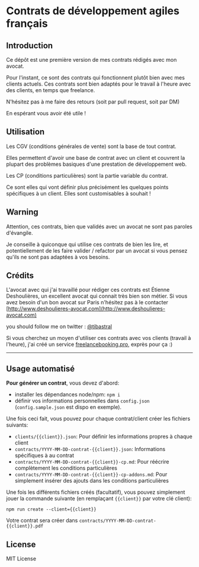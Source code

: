 # Contrats de développement agiles français

## Introduction

Ce dépôt est une première version de mes contrats rédigés avec mon avocat.

Pour l'instant, ce sont des contrats qui fonctionnent plutôt bien avec
mes clients actuels. Ces contrats sont bien adaptés pour le travail à l'heure
avec des clients, en temps que freelance.

N'hésitez pas à me faire des retours (soit par pull request, soit par DM)

En espérant vous avoir été utile !

## Utilisation

Les CGV (conditions générales de vente) sont la base de tout contrat.

Elles permettent d'avoir une base de contrat avec un client et couvrent la
plupart des problèmes basiques d'une prestation de développement web.

Les CP (conditions particulières) sont la partie variable du contrat.

Ce sont elles qui vont définir plus précisément les quelques points spécifiques
à un client. Elles sont customisables à souhait !

## Warning

Attention, ces contrats, bien que validés avec un avocat ne sont pas paroles
d'évangile.

Je conseille à quiconque qui utilise ces contrats de bien les lire, et
potentiellement de les faire valider / refactor par un avocat si vous
pensez qu'ils ne sont pas adaptées à vos besoins.


## Crédits

L'avocat avec qui j'ai travaillé pour rédiger ces contrats est Étienne
Deshoulières, un excellent avocat qui connait très bien son métier.
Si vous avez besoin d'un bon avocat sur Paris n'hésitez pas à le contacter
[http://www.deshoulieres-avocat.com](http://www.deshoulieres-avocat.com)

you should follow me on twitter : [@tibastral](http://twitter.com/tibastral)

Si vous cherchez un moyen d'utiliser ces contrats avec vos clients (travail à l'heure), j'ai créé un service [freelancebooking.pro](freelancebooking.pro), exprès pour ça :)


----

## Usage automatisé

**Pour générer un contrat**, vous devez d'abord:

* installer les dépendances node/npm: `npm i`
* définir vos informations personnelles dans `config.json` (`config.sample.json` est dispo en exemple).

Une fois ceci fait, vous pouvez pour chaque contrat/client créer les fichiers suivants:

* `clients/{{client}}.json`: Pour définir les informations propres à chaque client
* `contracts/YYYY-MM-DD-contrat-{{client}}.json`: Informations spécifiques à au contrat
* `contracts/YYYY-MM-DD-contrat-{{client}}-cp.md`: Pour réécrire complètement les conditions particulières
* `contracts/YYYY-MM-DD-contrat-{{client}}-cp-addons.md`: Pour simplement insérer des ajouts dans les conditions particulières

Une fois les différents fichiers créés (facultatif), vous pouvez simplement jouer
la commande suivante (en remplaçant `{{client}}` par votre clé client):


    npm run create --client={{client}}

Votre contrat sera créer dans `contracts/YYYY-MM-DD-contrat-{{client}}.pdf`

## License

MIT License
